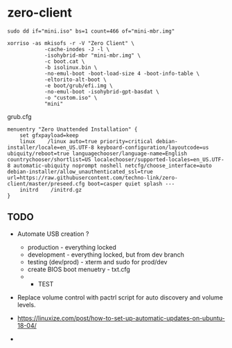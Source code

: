 # zero-client

```
sudo dd if="mini.iso" bs=1 count=466 of="mini-mbr.img"
```

```
xorriso -as mkisofs -r -V "Zero Client" \
            -cache-inodes -J -l \
            -isohybrid-mbr "mini-mbr.img" \
            -c boot.cat \
            -b isolinux.bin \
            -no-emul-boot -boot-load-size 4 -boot-info-table \
            -eltorito-alt-boot \
            -e boot/grub/efi.img \
            -no-emul-boot -isohybrid-gpt-basdat \
            -o "custom.iso" \
            "mini"
```


grub.cfg

```
menuentry "Zero Unattended Installation" {
    set gfxpayload=keep
    linux    /linux auto=true priority=critical debian-installer/locale=en_US.UTF-8 keyboard-configuration/layoutcode=us ubiquity/reboot=true languagechooser/language-name=English countrychooser/shortlist=US localechooser/supported-locales=en_US.UTF-8 automatic-ubiquity noprompt noshell netcfg/choose_interface=auto debian-installer/allow_unauthenticated_ssl=true url=https://raw.githubusercontent.com/techno-link/zero-client/master/preseed.cfg boot=casper quiet splash ---
    initrd    /initrd.gz
}
```

## TODO

+ Automate USB creation ?
    - production - everything locked
    - development - everything locked, but from dev branch
    - testing (dev/prod) - xterm and sudo for prod/dev
    - create BIOS boot menuetry - txt.cfg
    - - TEST
    
+ Replace volume control with pactrl script for auto discovery and volume levels.
+ https://linuxize.com/post/how-to-set-up-automatic-updates-on-ubuntu-18-04/
-
